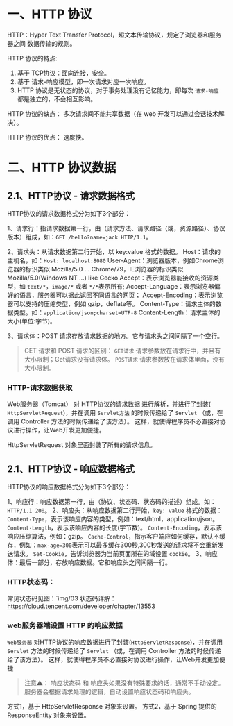 # 一、HTTP 协议
HTTP：Hyper Text Transfer Protocol，超文本传输协议，规定了浏览器和服务器之间 数据传输的规则。

HTTP 协议的特点:
1. 基于 TCP协议：面向连接，安全。
2. 基于 请求-响应模型，即一次请求对应一次响应。
3. HTTP 协议是无状态的协议，对于事务处理没有记忆能力，即每次 `请求-响应` 都是独立的，不会相互影响。

HTTP 协议的缺点：
  多次请求间不能共享数据（在 web 开发可以通过会话技术解决）。

HTTP 协议的优点：
  速度快。




# 二、HTTP 协议数据

## 2.1、HTTP协议 - 请求数据格式
HTTP协议的请求数据格式分为如下3个部分：

1、请求行：指请求数据第一行，由（请求方法、请求路径（或，资源路径）、协议版本）组成，如：`GET /hello?name=jack HTTP/1.1`。

2、请求头：从请求数据第二行开始，以 key:value 格式的数据。
  Host：请求的主机名，如：`Host: localhost:8080`
  User-Agent：浏览器版本，例如Chrome浏览器的标识类似 Mozilla/5.0 ... Chrome/79，IE浏览器的标识类似 Mozilla/5.0(Windows NT ...) like Gecko
  Accept：表示浏览器能接收的资源类型，如 `text/*`，`image/*` 或者 `*/*`表示所有;
  Accept-Language：表示浏览器偏好的语言，服务器可以据此返回不同语言的网页；
  Accept-Encoding：表示浏览器可以支持的压缩类型，例如 gzip，deflate等。
  Content-Type：请求主体的数据类型。如：`application/json;charset=UTF-8`
  Content-Length：请求主体的大小(单位:字节)。

3、请求体：POST 请求存放请求数据的地方。它与请求头之间间隔了一个空行。

> GET 请求和 POST 请求的区别：
> `GET请求` 请求参数放在请求行中，并且有大小限制；Get请求没有请求体。
> `POST请求` 请求参数放在请求体里面，没有大小限制。

### HTTP-请求数据获取
Web服务器（Tomcat） 对 HTTP协议的请求数据 进行解析，并进行了封装( `HttpServletRequest`)，并在调用 `Servlet方法` 的时候传递给了 `Servlet`
（或，在调用 Controller 方法的时候传递给了该方法）。
这样，就使得程序员不必直接对协议进行操作，让Web开发更加便捷。

HttpServletRequest 对象里面封装了所有的请求信息。


## 2.1、HTTP协议 - 响应数据格式
HTTP协议的响应数据格式分为如下3个部分：

1、响应行：响应数据第一行，由（协议、状态码、状态码的描述）组成。如：`HTTP/1.1 200`。
2、响应头：从响应数据第二行开始，`key: value` 格式的数据：
  `Content-Type`，表示该响应内容的类型，例如：text/html，application/json。
  `Content-Length`，表示该响应内容的长度(字节数)。
  `Content-Encoding`，表示该响应压缩算法，例如：gzip。
  `Cache-Control`，指示客户端应如何缓存，默认不缓存，例如：`max-age=300`表示可以最多缓存300秒,300秒发送的请求将不会重新发送请求。
  `Set-Cookie`，告诉浏览器为当前页面所在的域设置 `cookie`。
3、响应体：最后一部分，存放响应数据。它和响应头之间间隔一行。

### HTTP状态码：
常见状态码见图：`img/03
状态码详解：<https://cloud.tencent.com/developer/chapter/13553>

### web服务器端设置 HTTP 的响应数据

`Web服务器` 对HTTP协议的响应数据进行了封装(`HttpServletResponse`)，并在调用 `Servlet` 方法的时候传递给了 `Servlet`
（或，在调用 Controller 方法的时候传递给了该方法）。
这样，就使得程序员不必直接对协议进行操作，让Web开发更加便捷

> 注意⚠️：
> 响应状态码 和 响应头如果没有特殊要求的话，通常不手动设定。服务器会根据请求处理的逻辑，自动设置响应状态码和响应头。

方式1，基于 HttpServletResponse 对象来设置。
方式2，基于 Spring 提供的 ResponseEntity 对象来设置。







